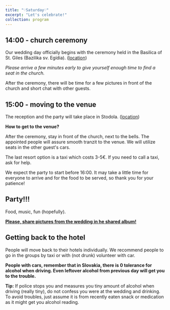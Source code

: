 ```yaml
---
title: "♡Saturday♡"
excerpt: "Let's celebrate!"
collection: program
---
```


14:00 - church ceremony
------
Our wedding day officially begins with the ceremony held in the Basilica of St. Giles (Bazilika sv. Egídia). (<a href="https://maps.app.goo.gl/p47WbaEFNMedrofF9">location<a/>)

_Please arrive a few minutes early to give yourself enough time to find a seat in the church._

After the ceremony, there will be time for a few pictures in front of the church and short chat with other guests.

15:00 - moving to the venue
------
The reception and the party will take place in Stodola. (<a href="https://maps.app.goo.gl/B6woWxvKjGQqjauA8">location</a>)

**How to get to the venue?**

After the ceremony, stay in front of the church, next to the bells.
The appointed people will assure smooth tranzit to the venue. We will utilize seats in the other guest's cars.

The last resort option is a taxi which costs 3-5€. If you need to call a taxi, ask for help.

We expect the party to start before 16:00. It may take a little time for everyone to arrive and for the food to be served, so thank you for your patience!

Party!!!
------
Food, music, fun (hopefully).

**[Please, share pictures from the wedding in he shared album!](https://photos.app.goo.gl/QaqqgKHE3PT1RB5aA)**

Getting back to the hotel
-------
People will move back to their hotels individually. We recommend people to go in the groups by taxi or with (not drunk) volunteer with car.

**People with cars, remember that in Slovakia, there is 0 tolerance for alcohol when driving. Even leftover alcohol from previous day will get you to the trouble.**

**Tip:** If police stops you and measures you tiny amount of alcohol when driving (really tiny), do not confess you were at the wedding and drinking. To avoid troubles, just assume it is from recently eaten snack or medication as it might get you alcohol reading.
